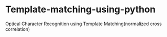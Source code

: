 # Template-matching-using-python
Optical Character Recognition using Template Matching(normalized cross correlation)
